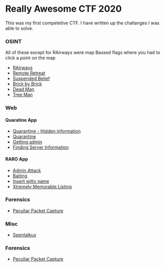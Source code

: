 # Really Awesome CTF 2020

This was my first competetive CTF. I have written up the challanges I was able to solve.

### OSINT
All of these except for RAirways were map Bassed flags where you had to click a point on the map

* [RAirways](rairways.md)
* [Remote Retreat](remote-retreat.md)
* [Suspended Belief](suspended-belief.md)
* [Brick by Brick](brick-by-brick.md)
* [Dead Man](dead-man.md)
* [Tree Man](tree-man.md)

### Web

#### Quaratine App
* [Quarantine - Hidden information](quarantine-hidden.md)
* [Quarantine](quarantine.md)
* [Getting admin](getting-admin.md)
* [Finding Server Information](finding-server-info.md)

#### RARO App
* [Admin Attack](admin-attack.md)
* [Baiting](baiting.md)
* [Insert witty name](witty-name.md)
* [Xtremely Memorable Listing](memoralbe-listing.md)

### Forensics
+ [Peculiar Packet Capture](packet-capture.md)

### Misc
* [Spentalkux](spentalkux.md)

### Forensics
* [Peculiar Packet Capture](packet-capture.md)